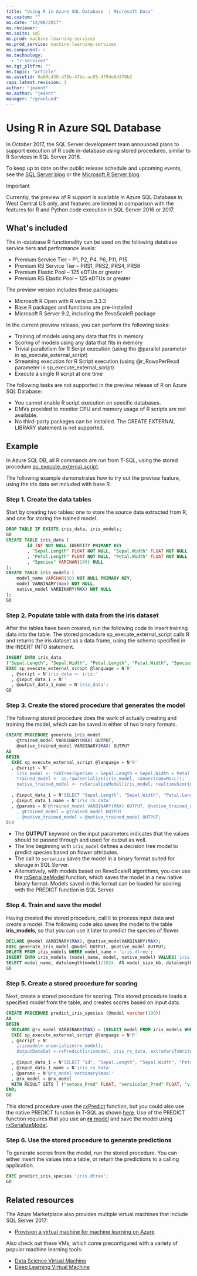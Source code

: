 ```yaml
---
title: "Using R in Azure SQL Database  | Microsoft Docs"
ms.custom: ""
ms.date: "12/08/2017"
ms.reviewer: 
ms.suite: sql
ms.prod: machine-learning-services
ms.prod_service: machine-learning-services
ms.component: r
ms.technology: 
  - "r-services"
ms.tgt_pltfrm: ""
ms.topic: "article"
ms.assetid: 0a90c438-d78b-47be-ac05-479de64378b2
caps.latest.revision: 1
author: "jeannt"
ms.author: "jeannt"
manager: "cgronlund"
---
```

# Using R in Azure SQL Database

In October 2017, the SQL Server development team announced plans to support execution of R code in-database using stored procedures, similar to R Services in SQL Server 2016. 

To keep up to date on the public release schedule and upcoming events, see the [SQL Server blog](https://blogs.technet.microsoft.com/dataplatforminsider/) or the [Microsoft R Server blog](https://blogs.msdn.microsoft.com/rserver/).

> [!IMPORTANT]
> Currently, the preview of R support is available in Azure SQL Database in West Central US only, and features are limited in comparison with the features for R and Python code execution in SQL Server 2016 or 2017.

## What's included

The in-database R functionality can be used on the following database service tiers and performance levels:
 
- Premium Service Tier – P1, P2, P4, P6, P11, P15
- Premium RS Service Tier – PRS1, PRS2, PRS4, PRS6
- Premium Elastic Pool – 125 eDTUs or greater
- Premium RS Elastic Pool – 125 eDTUs or greater

The preview version includes these packages:

+	Microsoft R Open with R version 3.3.3
+	Base R packages and functions are pre-installed
+	Microsoft R Server 9.2, including the RevoScaleR package

In the current preview release, you can perform the following tasks:

+ Training of models using any data that fits in memory
+	Scoring of models using any data that fits in memory
+	Trivial parallelism for R Script execution (using the @parallel parameter in sp_execute_external_script)
+	Streaming execution for R Script execution (using @r_RowsPerRead parameter in sp_execute_external_script)
+	Execute a single R script at one time


The following tasks are not supported in the preview release of R on Azure SQL Database:

+ You cannot enable R script execution on specific databases.
+ DMVs provided to monitor CPU and memory usage of R scripts are not available.
+ No third-party packages can be installed. The CREATE EXTERNAL LIBRARY statement is not supported.

## Example

In Azure SQL DB, all R commands are run from T-SQL, using the stored procedure [sp_execute_external_script](https://docs.microsoft.com/sql/relational-databases/system-stored-procedures/sp-execute-external-script-transact-sql). 

The following example demonstrates how to try out the preview feature, using the iris data set included with base R.

### Step 1. Create the data tables

Start by creating two tables: one to store the source data extracted from R, and one for storing the trained model.

```sql
DROP TABLE IF EXISTS iris_data, iris_models;
GO
CREATE TABLE iris_data (
		id INT NOT NULL IDENTITY PRIMARY KEY
		, "Sepal.Length" FLOAT NOT NULL, "Sepal.Width" FLOAT NOT NULL
		, "Petal.Length" FLOAT NOT NULL, "Petal.Width" FLOAT NOT NULL
		, "Species" VARCHAR(100) NULL
);
CREATE TABLE iris_models (
	model_name VARCHAR(30) NOT NULL PRIMARY KEY,
	model VARBINARY(max) NOT NULL,
	native_model VARBINARY(MAX) NOT NULL
);
GO
```

### Step 2. Populate table with data from the iris dataset

After the tables have been created, run the following code to insert training data into the table. The stored procedure sp_execute_external_script calls R and returns the iris dataset as a data frame, using the schema specified in the INSERT INTO statement.

```sql
INSERT INTO iris_data
("Sepal.Length", "Sepal.Width", "Petal.Length", "Petal.Width", "Species")
EXEC sp_execute_external_script @language = N'R'
  , @script = N'iris_data <- iris;'
  , @input_data_1 = N''
  , @output_data_1_name = N'iris_data';
GO
```

### Step 3. Create the stored procedure that generates the model

The following stored procedure does the work of actually creating and training the model, which can be saved in either of two binary formats.

```sql
CREATE PROCEDURE generate_iris_model
    @trained_model VARBINARY(MAX) OUTPUT, 
    @native_trained_model VARBINARY(MAX) OUTPUT
AS
BEGIN
  EXEC sp_execute_external_script @language = N'R'
  , @script = N'
    iris_model <- rxDTree(Species ~ Sepal.Length + Sepal.Width + Petal.Length + Petal.Width, data = iris_rx_data);
    trained_model <- as.raw(serialize(iris_model, connection=NULL));
    native_trained_model <- rxSerializeModel(iris_model, realtimeScoringOnly = TRUE)
    '
  , @input_data_1 = N'SELECT "Sepal.Length", "Sepal.Width", "Petal.Length", "Petal.Width", "Species" FROM iris_data'
  , @input_data_1_name = N'iris_rx_data'
  , @params = N'@trained_model VARBINARY(MAX) OUTPUT, @native_trained_model VARBINARY(MAX) OUTPUT
	, @trained_model = @trained_model OUTPUT
	, @native_trained_model = @native_trained_model OUTPUT;
End
```

+ The **OUTPUT** keyword on the input parameters indicates that the values should be passed through and used for output as well.
+ The line beginning with `iris_model` defines a decision tree model to predict species based on flower attributes.
+ The call to `serialize` saves the model in a binary format suited for storage in SQL Server. 
+ Alternatively, with models based on RevoScaleR algorithms, you can use the [rxSerializeModel](https://docs.microsoft.com/machine-learning-server/r-reference/revoscaler/rxserializemodel) function, which saves the model in a new native binary format. Models saved in this format can be loaded for scoring with the PREDICT function in SQL Server.

### Step 4. Train and save the model

Having created the stored procedure, call it to process input data and create a model. The following code also saves the model to the table **iris_models**, so that you can use it later to predict the species of flower.

```sql
DECLARE @model VARBINARY(MAX), @native_modelVARBINARY(MAX);
EXEC generate_iris_model @model OUTPUT, @native_model OUTPUT;
DELETE FROM iris_models WHERE model_name = 'iris.dtree';
INSERT INTO iris_models (model_name, model, native_model) VALUES('iris.dtree', @model, @native_model);
SELECT model_name, datalength(model)/1024. AS model_size_kb, datalength(native_model)/1024. AS native_model_size_kb FROM iris_models;
GO
```

### Step 5. Create a stored procedure for scoring

Next, create a stored procedure for scoring. This stored procedure loads a specified model from the table, and creates scores based on input data.

```sql
CREATE PROCEDURE predict_iris_species (@model varchar(100))
AS
BEGIN
  DECLARE @rx_model VARBINARY(MAX) = (SELECT model FROM iris_models WHERE model_name = @model);
  EXEC sp_execute_external_script @language = N'R'
  , @script = N'
    irismodel<-unserialize(rx_model);
    OutputDataSet <-rxPredict(irismodel, iris_rx_data, extraVarsToWrite = c("Species", "id"));
	  '
  , @input_data_1 = N'SELECT "id", "Sepal.Length", "Sepal.Width", "Petal.Length", "Petal.Width", "Species" FROM iris_data'
  , @input_data_1_name = N'iris_rx_data'
  , @params = N'@rx_model varbinary(max)'
  , @rx_model = @rx_model
  WITH RESULT SETS ( ("setosa_Pred" FLOAT, "versicolor_Pred" FLOAT, "virginica_Pred" FLOAT, "Species.Actual" VARCHAR(100), "id" INT));
END;
GO
```

This stored procedure uses the [rxPredict](https://docs.microsoft.com/machine-learning-server/r-reference/revoscaler/rxpredict) function, but you could also use the native PREDICT function in T-SQL as shown [here](https://blogs.msdn.microsoft.com/sqlserverstorageengine/2017/09/25/announcing-general-availability-of-native-scoring-using-predict-function-in-azure-sql-database/). Use of the PREDICT function requires that you use an [**rx** model](https://docs.microsoft.com/machine-learning-server/r/concept-what-is-revoscaler) and save the model using [rxSerializeModel](https://docs.microsoft.com/machine-learning-server/r-reference/revoscaler/rxserializemodel).

### Step 6. Use the stored procedure to generate predictions

To generate scores from the model, run the stored procedure. You can either insert the values into a table, or return the predictions to a calling application.

```sql
EXEC predict_iris_species 'iris.dtree';
GO
```

## Related resources

The Azure Marketplace also provides multiple virtual machines that include SQL Server 2017:

+ [Provision a virtual machine for machine learning on Azure](provision-the-r-server-only-sql-server-2016-enterprise-vm-on-azure.md)

Also check out these VMs, which come preconfigured with a variety of popular machine learning tools:

+ [Data Science Virtual Machine](https://docs.microsoft.com/azure/machine-learning/data-science-virtual-machine/overview)
+ [Deep Learning Virtual Machine](https://docs.microsoft.com/azure/machine-learning/data-science-virtual-machine/deep-learning-dsvm-overview)

